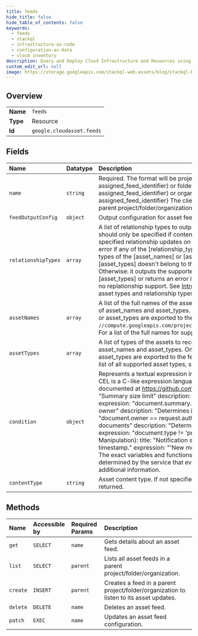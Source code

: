 ```yaml
---
title: feeds
hide_title: false
hide_table_of_contents: false
keywords:
  - feeds
  - stackql
  - infrastructure-as-code
  - configuration-as-data
  - cloud inventory
description: Query and Deploy Cloud Infrastructure and Resources using SQL
custom_edit_url: null
image: https://storage.googleapis.com/stackql-web-assets/blog/stackql-blog-post-featured-image.png
---
```

  
    

## Overview
<table><tbody>
<tr><td><b>Name</b></td><td><code>feeds</code></td></tr>
<tr><td><b>Type</b></td><td>Resource</td></tr>
<tr><td><b>Id</b></td><td><code>google.cloudasset.feeds</code></td></tr>
</tbody></table>

## Fields
| Name | Datatype | Description |
|:-----|:---------|:------------|
| `name` | `string` | Required. The format will be projects/{project_number}/feeds/{client-assigned_feed_identifier} or folders/{folder_number}/feeds/{client-assigned_feed_identifier} or organizations/{organization_number}/feeds/{client-assigned_feed_identifier} The client-assigned feed identifier must be unique within the parent project/folder/organization. |
| `feedOutputConfig` | `object` | Output configuration for asset feed destination. |
| `relationshipTypes` | `array` | A list of relationship types to output, for example: `INSTANCE_TO_INSTANCEGROUP`. This field should only be specified if content_type=RELATIONSHIP. * If specified: it outputs specified relationship updates on the [asset_names] or the [asset_types]. It returns an error if any of the [relationship_types] doesn't belong to the supported relationship types of the [asset_names] or [asset_types], or any of the [asset_names] or the [asset_types] doesn't belong to the source types of the [relationship_types]. * Otherwise: it outputs the supported relationships of the types of [asset_names] and [asset_types] or returns an error if any of the [asset_names] or the [asset_types] has no replationship support. See [Introduction to Cloud Asset Inventory](https://cloud.google.com/asset-inventory/docs/overview) for all supported asset types and relationship types. |
| `assetNames` | `array` | A list of the full names of the assets to receive updates. You must specify either or both of asset_names and asset_types. Only asset updates matching specified asset_names or asset_types are exported to the feed. Example: `//compute.googleapis.com/projects/my_project_123/zones/zone1/instances/instance1`. For a list of the full names for supported asset types, see [Resource name format](https://cloud.google.com/asset-inventory/docs/resource-name-format). |
| `assetTypes` | `array` | A list of types of the assets to receive updates. You must specify either or both of asset_names and asset_types. Only asset updates matching specified asset_names or asset_types are exported to the feed. Example: `"compute.googleapis.com/Disk"` For a list of all supported asset types, see [Supported asset types](https://cloud.google.com/asset-inventory/docs/supported-asset-types). |
| `condition` | `object` | Represents a textual expression in the Common Expression Language (CEL) syntax. CEL is a C-like expression language. The syntax and semantics of CEL are documented at https://github.com/google/cel-spec. Example (Comparison): title: "Summary size limit" description: "Determines if a summary is less than 100 chars" expression: "document.summary.size() &lt; 100" Example (Equality): title: "Requestor is owner" description: "Determines if requestor is the document owner" expression: "document.owner == request.auth.claims.email" Example (Logic): title: "Public documents" description: "Determine whether the document should be publicly visible" expression: "document.type != 'private' && document.type != 'internal'" Example (Data Manipulation): title: "Notification string" description: "Create a notification string with a timestamp." expression: "'New message received at ' + string(document.create_time)" The exact variables and functions that may be referenced within an expression are determined by the service that evaluates it. See the service documentation for additional information. |
| `contentType` | `string` | Asset content type. If not specified, no content but the asset name and type will be returned. |
## Methods
| Name | Accessible by | Required Params | Description |
|:-----|:--------------|:----------------|:------------|
| `get` | `SELECT` | `name` | Gets details about an asset feed. |
| `list` | `SELECT` | `parent` | Lists all asset feeds in a parent project/folder/organization. |
| `create` | `INSERT` | `parent` | Creates a feed in a parent project/folder/organization to listen to its asset updates. |
| `delete` | `DELETE` | `name` | Deletes an asset feed. |
| `patch` | `EXEC` | `name` | Updates an asset feed configuration. |
